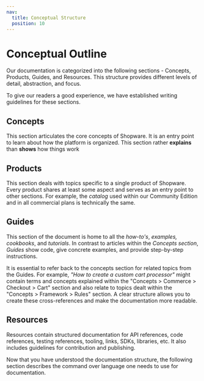 ```yaml
---
nav:
  title: Conceptual Structure
  position: 10
---
```


# Conceptual Outline

Our documentation is categorized into the following sections - Concepts, Products, Guides, and Resources. This structure provides different levels of detail, abstraction, and focus.

To give our readers a good experience, we have established writing guidelines for these sections.

## Concepts

This section articulates the core concepts of Shopware. It is an entry point to learn about how the platform is organized. This section rather **explains** than **shows** how things work

## Products

This section deals with topics specific to a single product of Shopware. Every product shares at least some aspect and serves as an entry point to other sections. For example, the *catalog* used within our Community Edition and in all commercial plans is technically the same.

## Guides

This section of the document is home to all the *how-to's*, *examples, cookbooks*, and *tutorials*. In contrast to articles within the *Concepts section*, *Guides* show code, give concrete examples, and provide step-by-step instructions.

It is essential to refer back to the concepts section for related topics from the Guides. For example, *"How to create a custom cart processor"* might contain terms and concepts explained within the "Concepts &gt; Commerce &gt; Checkout &gt; Cart" section and also relate to topics dealt within the "Concepts &gt; Framework &gt; Rules" section. A clear structure allows you to create these cross-references and make the documentation more readable.

## Resources

Resources contain structured documentation for API references, code references, testing references, tooling, links, SDKs, libraries, etc. It also includes guidelines for contribution and publishing.

Now that you have understood the documentation structure, the following section describes the command over language one needs to use for documentation.
